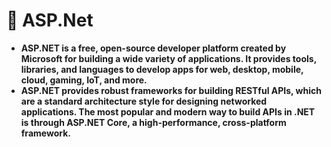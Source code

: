 # 💠 ASP.Net

* **ASP.NET  is a free, open-source developer platform created by Microsoft for building a wide variety of applications. It provides tools, libraries, and languages to develop apps for web, desktop, mobile, cloud, gaming, IoT, and more.**
* **ASP.NET provides robust frameworks for building RESTful APIs, which are a standard architecture style for designing networked applications. The most popular and modern way to build APIs in .NET is through ASP.NET Core, a high-performance, cross-platform framework.**
